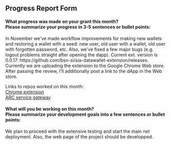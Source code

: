 <h2>Progress Report Form</h2>
<h4>What progress was made on your grant this month?<br>  
Please summarize your progress in 3-5 sentences or bullet points:</h4>  
In November we've made workflow improvements for making new wallets and restoring a wallet with a seed: new user, old user with a wallet, old user with forgotten password, etc. Also, we've fixed a few major bugs (e.g. logout problems straight after opening the dapp). Current ext. version is 0.0.17: https://github.com/bsn-si/sia-datawallet-extension/releases.
Currently we are uploading the extension to the Google Chrome Web store. After passing the review, I'll additionally post a link to the dApp in the Web store.  
  
Links to repos worked on this month:  
[Chrome extension](https://github.com/bsn-si/sia-datawallet-extension)  
[ARC service gateway](https://github.com/bsn-si/sia-datawallet-gateway)

<h4>What will you be working on this month?<br>
Please summarize your development goals into a few sentences or bullet points:</h4>

We plan to proceed with the extensive testing and start the main net deployment. Also, the web page of the project should be developped.
